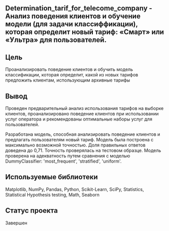 ## Determination_tarif_for_telecome_company - Анализ поведения клиентов и обучение модели (для задачи классиффикации), которая определит новый тариф: «Смарт» или «Ультра» для пользователей.

## Цель
Проанализировать поведение клиентов и обучить модель классификации, которая определит, какой из новых тарифов предложить клиентам, использующим архивные тарифы

## Вывод

Проведен предварительный анализ использования тарифов на выборке клиентов, проанализировано поведение клиентов при использовании услуг оператора и рекомендованы оптимальные наборы услуг для пользователей. 

Разработана модель, способная анализировать поведение клиентов и предлагать пользователям новый тариф. 
Модель была построена с максимально возможной точностью. Доля правильных ответов доведена до 0,71. Точность проверялась на тестовом образце.
Модель проверена на адекватность путем сравнения с моделью DummyClassifier: 'most_frequent', 'stratified', 'uniform'.

## Используемые библиотеки
Matplotlib, 
NumPy, 
Pandas, 
Python, 
Scikit-Learn, 
SciPy, 
Statistics, 
Statistical Hypothesis testing, 
Math, 
Seaborn

## Статус проекта

Завершен
